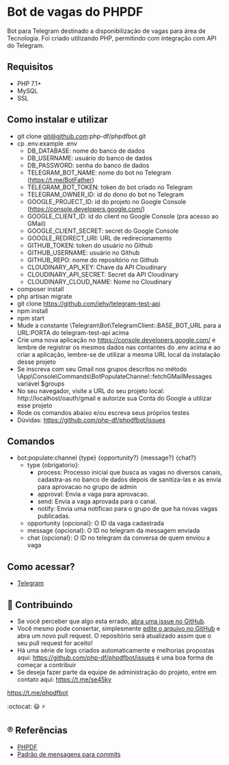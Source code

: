 # Bot de vagas do PHPDF

Bot para Telegram destinado a disponibilização de vagas para área de Tecnologia. Foi criado utilizando PHP, permitindo com integração com API do Telegram.

## Requisitos
- PHP 7.1+
- MySQL
- SSL

## Como instalar e utilizar
- git clone git@github.com:php-df/phpdfbot.git
- cp .env.example .env
    - DB_DATABASE: nome do banco de dados
    - DB_USERNAME: usuário do banco de dados
    - DB_PASSWORD: senha do banco de dados
    - TELEGRAM_BOT_NAME: nome do bot no Telegram (https://t.me/BotFather)
    - TELEGRAM_BOT_TOKEN: token do bot criado no Telegram
    - TELEGRAM_OWNER_ID: id do dono do bot no Telegram
    - GOOGLE_PROJECT_ID: id do projeto no Google Console (https://console.developers.google.com/)
    - GOOGLE_CLIENT_ID: id do client no Google Console (pra acesso ao GMail)
    - GOOGLE_CLIENT_SECRET: secret do Google Console
    - GOOGLE_REDIRECT_URI: URL de redirecionamento
    - GITHUB_TOKEN: token do usuário no Github
    - GITHUB_USERNAME: usuário no Github
    - GITHUB_REPO: nome do repositório no Github
    - CLOUDINARY_API_KEY: Chave da API Cloudinary
    - CLOUDINARY_API_SECRET: Secret da API Cloudinary
    - CLOUDINARY_CLOUD_NAME: Nome no Cloudinary
- composer install
- php artisan migrate
- git clone https://github.com/jehy/telegram-test-api
- npm install
- npm start
- Mude a constante \Telegram\Bot\TelegramClient::BASE_BOT_URL para a URL:PORTA do telegram-test-api acima
- Crie uma nova aplicação no https://console.developers.google.com/ e lembre de registrar os mesmos dados nas contantes do .env acima e ao criar a aplicação, lembre-se de utilizar a mesma URL local da instalação desse projeto
- Se inscreva com seu Gmail nos grupos descritos no método \App\Console\Commands\BotPopulateChannel::fetchGMailMessages variável $groups
- No seu navegador, visite a URL do seu projeto local: http://localhost/oauth/gmail e autorize sua Conta do Google a utilizar esse projeto
- Rode os comandos abaixo e/ou escreva seus próprios testes
- Dúvidas: https://github.com/php-df/phpdfbot/issues


## Comandos

* bot:populate:channel {type} {opportunity?} {message?} {chat?}
    * type {obrigatorio}:
        * process: Processo inicial que busca as vagas no diversos canais, cadastra-as no banco de dados depois de sanitiza-las e as envia para aprovacao no grupo de admin
        * approval: Envia a vaga para aprovacao.
        * send: Envia a vaga aprovada para o canal.
        * notify: Envia uma notificao para o grupo de que ha novas vagas publicadas.
    * opportunity {opcional}: O ID da vaga cadastrada
    * message {opcional}: O ID no telegram da messagem enviada
    * chat {opcional}: O ID no telegram da conversa de quem enviou a vaga

## Como acessar?

- [Telegram](https://t.me/phpdfbot)

## :handshake: Contribuindo

 * Se você perceber que algo esta errado, [abra uma issue no GitHub](https://github.com/php-fig/php-fig.github.com/issues).
 * Você mesmo pode consertar, simplesmente [edite o arquivo no GitHub](https://github.com/blog/905-edit-like-an-ace) e abra um novo pull request. O repositório será atualizado assim que o seu pull request for aceito!
 * Há uma série de logs criados automaticamente e melhorias propostas aqui: https://github.com/php-df/phpdfbot/issues é uma boa forma de começar a contribuir
 * Se deseja fazer parte da equipe de administração do projeto, entre em contato aqui: https://t.me/se45ky
     
 https://t.me/phpdfbot

:octocat: :smiley: :zap:

## :registered: Referências

- [PHPDF](https://phpdf.org.br)
- [Padrão de mensagens para commits](https://github.com/devbrotherhood/cmc)
